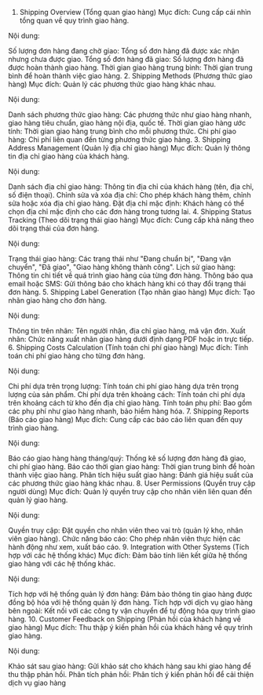 1. Shipping Overview (Tổng quan giao hàng)
Mục đích: Cung cấp cái nhìn tổng quan về quy trình giao hàng.

Nội dung:

Số lượng đơn hàng đang chờ giao: Tổng số đơn hàng đã được xác nhận nhưng chưa được giao.
Tổng số đơn hàng đã giao: Số lượng đơn hàng đã được hoàn thành giao hàng.
Thời gian giao hàng trung bình: Thời gian trung bình để hoàn thành việc giao hàng.
2. Shipping Methods (Phương thức giao hàng)
Mục đích: Quản lý các phương thức giao hàng khác nhau.

Nội dung:

Danh sách phương thức giao hàng: Các phương thức như giao hàng nhanh, giao hàng tiêu chuẩn, giao hàng nội địa, quốc tế.
Thời gian giao hàng ước tính: Thời gian giao hàng trung bình cho mỗi phương thức.
Chi phí giao hàng: Chi phí liên quan đến từng phương thức giao hàng.
3. Shipping Address Management (Quản lý địa chỉ giao hàng)
Mục đích: Quản lý thông tin địa chỉ giao hàng của khách hàng.

Nội dung:

Danh sách địa chỉ giao hàng: Thông tin địa chỉ của khách hàng (tên, địa chỉ, số điện thoại).
Chỉnh sửa và xóa địa chỉ: Cho phép khách hàng thêm, chỉnh sửa hoặc xóa địa chỉ giao hàng.
Đặt địa chỉ mặc định: Khách hàng có thể chọn địa chỉ mặc định cho các đơn hàng trong tương lai.
4. Shipping Status Tracking (Theo dõi trạng thái giao hàng)
Mục đích: Cung cấp khả năng theo dõi trạng thái của đơn hàng.

Nội dung:

Trạng thái giao hàng: Các trạng thái như "Đang chuẩn bị", "Đang vận chuyển", "Đã giao", "Giao hàng không thành công".
Lịch sử giao hàng: Thông tin chi tiết về quá trình giao hàng của từng đơn hàng.
Thông báo qua email hoặc SMS: Gửi thông báo cho khách hàng khi có thay đổi trạng thái đơn hàng.
5. Shipping Label Generation (Tạo nhãn giao hàng)
Mục đích: Tạo nhãn giao hàng cho đơn hàng.

Nội dung:

Thông tin trên nhãn: Tên người nhận, địa chỉ giao hàng, mã vận đơn.
Xuất nhãn: Chức năng xuất nhãn giao hàng dưới định dạng PDF hoặc in trực tiếp.
6. Shipping Costs Calculation (Tính toán chi phí giao hàng)
Mục đích: Tính toán chi phí giao hàng cho từng đơn hàng.

Nội dung:

Chi phí dựa trên trọng lượng: Tính toán chi phí giao hàng dựa trên trọng lượng của sản phẩm.
Chi phí dựa trên khoảng cách: Tính toán chi phí dựa trên khoảng cách từ kho đến địa chỉ giao hàng.
Tính toán phụ phí: Bao gồm các phụ phí như giao hàng nhanh, bảo hiểm hàng hóa.
7. Shipping Reports (Báo cáo giao hàng)
Mục đích: Cung cấp các báo cáo liên quan đến quy trình giao hàng.

Nội dung:

Báo cáo giao hàng hàng tháng/quý: Thống kê số lượng đơn hàng đã giao, chi phí giao hàng.
Báo cáo thời gian giao hàng: Thời gian trung bình để hoàn thành việc giao hàng.
Phân tích hiệu suất giao hàng: Đánh giá hiệu suất của các phương thức giao hàng khác nhau.
8. User Permissions (Quyền truy cập người dùng)
Mục đích: Quản lý quyền truy cập cho nhân viên liên quan đến quản lý giao hàng.

Nội dung:

Quyền truy cập: Đặt quyền cho nhân viên theo vai trò (quản lý kho, nhân viên giao hàng).
Chức năng báo cáo: Cho phép nhân viên thực hiện các hành động như xem, xuất báo cáo.
9. Integration with Other Systems (Tích hợp với các hệ thống khác)
Mục đích: Đảm bảo tính liên kết giữa hệ thống giao hàng với các hệ thống khác.

Nội dung:

Tích hợp với hệ thống quản lý đơn hàng: Đảm bảo thông tin giao hàng được đồng bộ hóa với hệ thống quản lý đơn hàng.
Tích hợp với dịch vụ giao hàng bên ngoài: Kết nối với các công ty vận chuyển để tự động hóa quy trình giao hàng.
10. Customer Feedback on Shipping (Phản hồi của khách hàng về giao hàng)
Mục đích: Thu thập ý kiến phản hồi của khách hàng về quy trình giao hàng.

Nội dung:

Khảo sát sau giao hàng: Gửi khảo sát cho khách hàng sau khi giao hàng để thu thập phản hồi.
Phân tích phản hồi: Phân tích ý kiến phản hồi để cải thiện dịch vụ giao hàng